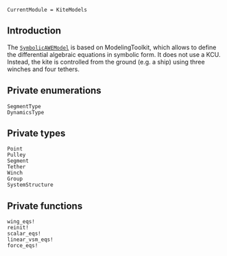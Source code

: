 ```@meta
CurrentModule = KiteModels
```
## Introduction
The [`SymbolicAWEModel`](@ref) is based on ModelingToolkit, which allows to define the differential algebraic equations in symbolic form. It does not use a KCU. Instead, the kite is controlled from the ground (e.g. a ship) using three winches and four tethers.

## Private enumerations
```@docs
SegmentType
DynamicsType
```

## Private types
```@docs
Point
Pulley
Segment
Tether
Winch
Group
SystemStructure
```

## Private functions
```@docs
wing_eqs!
reinit!
scalar_eqs!
linear_vsm_eqs!
force_eqs!
```
